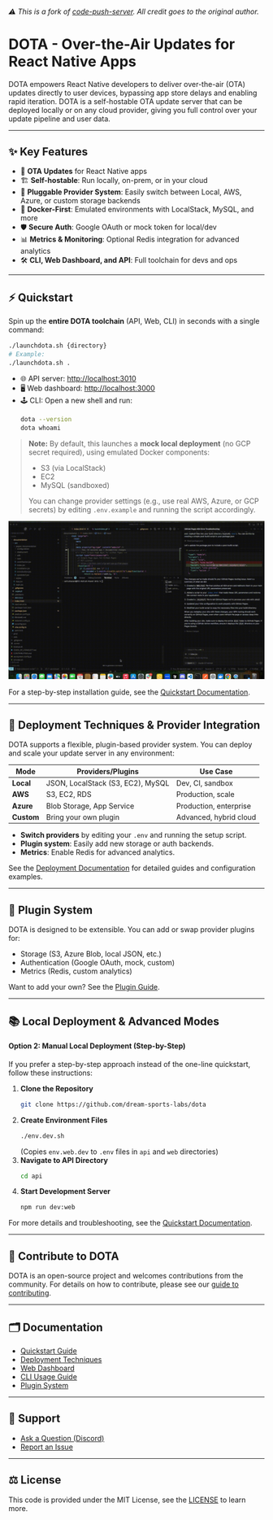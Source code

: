 ###### ⚠️ This is a fork of [code-push-server](https://github.com/microsoft/code-push-server). All credit goes to the original author.

# DOTA - Over-the-Air Updates for React Native Apps

DOTA empowers React Native developers to deliver over-the-air (OTA) updates directly to user devices, bypassing app store delays and enabling rapid iteration. DOTA is a self-hostable OTA update server that can be deployed locally or on any cloud provider, giving you full control over your update pipeline and user data.

---

## ✨ Key Features

- 🔄 **OTA Updates** for React Native apps
- 🏗️ **Self-hostable**: Run locally, on-prem, or in your cloud
- 🔌 **Pluggable Provider System**: Easily switch between Local, AWS, Azure, or custom storage backends
- 🐳 **Docker-First**: Emulated environments with LocalStack, MySQL, and more
- 🛡️ **Secure Auth**: Google OAuth or mock token for local/dev
- 📊 **Metrics & Monitoring**: Optional Redis integration for advanced analytics
- 🛠️ **CLI, Web Dashboard, and API**: Full toolchain for devs and ops

---

## ⚡ Quickstart

Spin up the **entire DOTA toolchain** (API, Web, CLI) in seconds with a single command:

```bash
./launchdota.sh {directory}
# Example:
./launchdota.sh .
```

- 🌐 API server: [http://localhost:3010](http://localhost:3010)
- 🖥️ Web dashboard: [http://localhost:3000](http://localhost:3000)
- 🕹️ CLI: Open a new shell and run:
  ```bash
  dota --version
  dota whoami
  ```

> **Note:** By default, this launches a **mock local deployment** (no GCP secret required), using emulated Docker components:
> - S3 (via LocalStack)
> - EC2
> - MySQL (sandboxed)
>
> You can change provider settings (e.g., use real AWS, Azure, or GCP secrets) by editing `.env.example` and running the script accordingly.

![Quickstart Demo](documentation/src/images/quickstart.gif)

For a step-by-step installation guide, see the [Quickstart Documentation](/documentation/quickstart).

---

## 🚀 Deployment Techniques & Provider Integration

DOTA supports a flexible, plugin-based provider system. You can deploy and scale your update server in any environment:

| Mode         | Providers/Plugins                | Use Case                |
|--------------|----------------------------------|-------------------------|
| **Local**    | JSON, LocalStack (S3, EC2), MySQL| Dev, CI, sandbox        |
| **AWS**      | S3, EC2, RDS                     | Production, scale       |
| **Azure**    | Blob Storage, App Service        | Production, enterprise  |
| **Custom**   | Bring your own plugin            | Advanced, hybrid cloud  |

- **Switch providers** by editing your `.env` and running the setup script.
- **Plugin system**: Easily add new storage or auth backends.
- **Metrics**: Enable Redis for advanced analytics.

See the [Deployment Documentation](/documentation/deployment) for detailed guides and configuration examples.

---

## 🔌 Plugin System

DOTA is designed to be extensible. You can add or swap provider plugins for:
- Storage (S3, Azure Blob, local JSON, etc.)
- Authentication (Google OAuth, mock, custom)
- Metrics (Redis, custom analytics)

Want to add your own? See the [Plugin Guide](/documentation/plugins).

---

## 📚 Local Deployment & Advanced Modes

#### Option 2: Manual Local Deployment (Step-by-Step)

If you prefer a step-by-step approach instead of the one-line quickstart, follow these instructions:

1. **Clone the Repository**
   ```bash
   git clone https://github.com/dream-sports-labs/dota
   ```
2. **Create Environment Files**
   ```bash
   ./env.dev.sh
   ```
   (Copies `env.web.dev` to `.env` files in `api` and `web` directories)
3. **Navigate to API Directory**
   ```bash
   cd api
   ```
4. **Start Development Server**
   ```bash
   npm run dev:web
   ```

For more details and troubleshooting, see the [Quickstart Documentation](/documentation/quickstart).

---

## 🤝 Contribute to DOTA

DOTA is an open-source project and welcomes contributions from the community. For details on how to contribute, please see our [guide to contributing](/CONTRIBUTING.md).

---

## 🗂️ Documentation

- [Quickstart Guide](/documentation/quickstart)
- [Deployment Techniques](/documentation/deployment)
- [Web Dashboard](/documentation/web/dashboard)
- [CLI Usage Guide](/documentation/cli/commands)
- [Plugin System](/documentation/plugins)

---

## 💬 Support

- [Ask a Question (Discord)](https://discord.gg/Sa6a5Scj)
- [Report an Issue](https://github.com/dream-sports-labs/dota/issues)

---

## ⚖️ License

This code is provided under the MIT License, see the [LICENSE](./LICENSE) to learn more.
